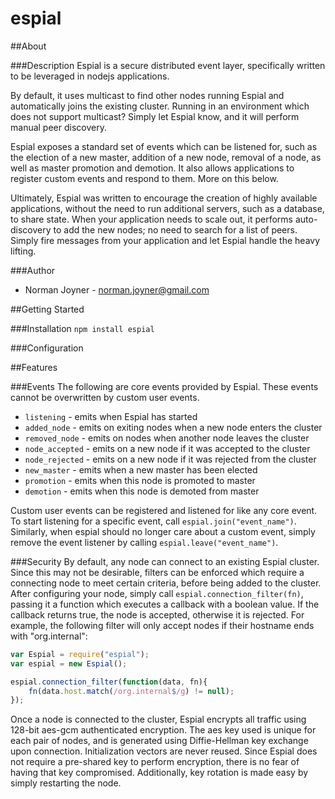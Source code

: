 espial
======

##About

###Description
Espial is a secure distributed event layer, specifically written to be leveraged in nodejs applications.

By default, it uses multicast to find other nodes running Espial and automatically joins the existing cluster. Running in an environment which does not support multicast? Simply let Espial know, and it will perform manual peer discovery.

Espial exposes a standard set of events which can be listened for, such as the election of a new master, addition of a new node, removal of a node, as well as master promotion and demotion. It also allows applications to register custom events and respond to them. More on this below.

Ultimately, Espial was written to encourage the creation of highly available applications, without the need to run additional servers, such as a database, to share state. When your application needs to scale out, it performs auto-discovery to add the new nodes; no need to search for a list of peers. Simply fire messages from your application and let Espial handle the heavy lifting.

###Author
* Norman Joyner - <norman.joyner@gmail.com>

##Getting Started

###Installation
```npm install espial```

###Configuration

##Features

###Events
The following are core events provided by Espial. These events cannot be overwritten by custom user events.

* `listening` - emits when Espial has started
* `added_node` - emits on exiting nodes when a new node enters the cluster
* `removed_node` - emits on nodes when another node leaves the cluster
* `node_accepted` -  emits on a new node if it was accepted to the cluster
* `node_rejected` - emits on a new node if it was rejected from the cluster
* `new_master` - emits when a new master has been elected
* `promotion` - emits when this node is promoted to master
* `demotion` - emits when this node is demoted from master

Custom user events can be registered and listened for like any core event. To start listening for a specific event, call `espial.join("event_name")`. Similarly, when espial should no longer care about a custom event, simply remove the event listener by calling `espial.leave("event_name")`.

###Security
By default, any node can connect to an existing Espial cluster. Since this may not be desirable, filters can be enforced which require a connecting node to meet certain criteria, before being added to the cluster. After configuring your node, simply call ```espial.connection_filter(fn)```, passing it a function which executes a callback with a boolean value. If the callback returns true, the node is accepted, otherwise it is rejected. For example, the following filter will only accept nodes if their hostname ends with "org.internal":
```javascript
var Espial = require("espial");
var espial = new Espial();

espial.connection_filter(function(data, fn){
    fn(data.host.match(/org.internal$/g) != null);
});
```

Once a node is connected to the cluster, Espial encrypts all traffic using 128-bit aes-gcm authenticated encryption. The aes key used is unique for each pair of nodes, and is generated using Diffie-Hellman key exchange upon connection. Initialization vectors are never reused. Since Espial does not require a pre-shared key to perform encryption, there is no fear of having that key compromised. Additionally, key rotation is made easy by simply restarting the node.
